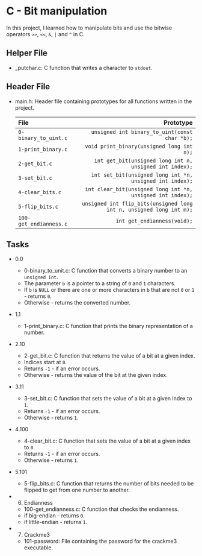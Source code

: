 # C - Bit manipulation
In this project, I learned how to manipulate bits and use the bitwise operators `>>`, `<<`, `&`, `|` and `^` in C.

## Helper File
- _putchar.c: C function that writes a character to `stdout`.

## Header File
- main.h: Header file containing prototypes for all functions written in the project.

	|	File		|		Prototype		|
	|:----------------------|------------------------------------------------------:|
	| `0-binary_to_uint.c`	| `unsigned int binary_to_uint(const char *b);`		|
	| `1-print_binary.c`	| `void print_binary(unsigned long int n);`	|
	| `2-get_bit.c`		| `int get_bit(unsigned long int n, unsigned int index);`	|
	| `3-set_bit.c`		| `int set_bit(unsigned long int *n, unsigned int index);`	|
	| `4-clear_bits.c`	| `int clear_bit(unsigned long int *n, unsigned int index);`	|
	| `5-flip_bits.c`	| `unsigned int flip_bits(unsigned long int n, unsigned long int m);`	|
	| `100-get_endianness.c`	| `int get_endianness(void);`	|

## Tasks
- 0.0

	* 0-binary_to_unit.c: C function that converts a binary number to an `unsigned int`.
	* The parameter `b` is a pointer to a string of `0` and `1` characters.
	* If `b` is `NULL` or there are one or more characters in `b` that are not `0` or `1` - returns `0`.
	* Otherwise - returns the converted number.

- 1.1

	* 1-print_binary.c: C function that prints the binary representation of a number.

- 2.10

	* 2-get_bit.c: C function that returns the value of a bit at a given index.
	* Indices start at `0`.
	* Returns `-1` - if an error occurs.
	* Otherwise - returns the value of the bit at the given index.

- 3.11

	* 3-set_bit.c: C function that sets the value of a bit at a given index to `1`.
	* Returns `-1` - if an error occurs.
	* Otherwise - returns `1`.

- 4.100

	* 4-clear_bit.c: C function that sets the value of a bit at a given index to `0`.
	* Returns `-1` - if an error occurs.
	* Otherwise - returns `1`.

- 5.101

	* 5-flip_bits.c: C function that returns the number of bits needed to be flipped to get from one number to another.

- 6. Endianness

	* 100-get_endianness.c: C function that checks the endianness.
	* if big-endian - returns `0`.
	* if little-endian - returns `1`.

- 7. Crackme3

	* 101-password: File containing the password for the crackme3 executable.
